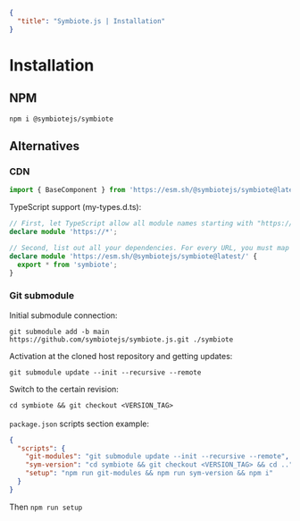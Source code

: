 ```json
{
  "title": "Symbiote.js | Installation"
}
```
# Installation
## NPM

`npm i @symbiotejs/symbiote`

## Alternatives

### CDN

```js
import { BaseComponent } from 'https://esm.sh/@symbiotejs/symbiote@latest/';
```

TypeScript support (my-types.d.ts):
```ts
// First, let TypeScript allow all module names starting with "https://". This will suppress TS errors.
declare module 'https://*';

// Second, list out all your dependencies. For every URL, you must map it to its local module.
declare module 'https://esm.sh/@symbiotejs/symbiote@latest/' {
  export * from 'symbiote';
}
```

### Git submodule

Initial submodule connection:

`git submodule add -b main https://github.com/symbiotejs/symbiote.js.git ./symbiote`

Activation at the cloned host repository and getting updates: 

`git submodule update --init --recursive --remote`

Switch to the certain revision:

`cd symbiote && git checkout <VERSION_TAG>`
<br>
<br>
`package.json` scripts section example:
```json
{
  "scripts": {
    "git-modules": "git submodule update --init --recursive --remote",
    "sym-version": "cd symbiote && git checkout <VERSION_TAG> && cd ..",
    "setup": "npm run git-modules && npm run sym-version && npm i"
  }
}
```
Then `npm run setup`


